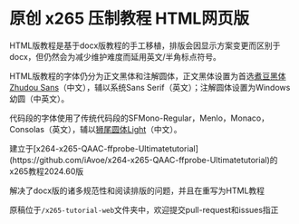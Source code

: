 # 原创 x265 压制教程 HTML网页版

<p>HTML版教程是基于docx版教程的手工移植，排版会因显示方案变更而区别于docx，但仍然会为减少维护难度而延用英文/半角标点符号。</p>
<p>HTML版教程的字体仍分为正文黑体和注解圆体，正文黑体设置为首选<a href="https://github.com/Buernia/Zhudou-Sans">煮豆黑体 Zhudou Sans</a>（中文），辅以系统Sans Serif（英文）；注解圆体设置为Windows幼圆（中英文）。</p>
<p>代码段的字体使用了传统代码段的SFMono-Regular，Menlo，Monaco，Consolas（英文），辅以<a href="https://github.com/max32002/swei-gothic/blob/master">狮尾圆体Light</a>（中文）。</p>
<p>建立于[x264-x265-QAAC-ffprobe-Ultimatetutorial](https://github.com/iAvoe/x264-x265-QAAC-ffprobe-Ultimatetutorial)的x265教程2024.60版</p>
<p>解决了docx版的诸多规范性和阅读排版的问题，并且在重写为HTML教程</p>
<p>原稿位于<code>/x265-tutorial-web</code>文件夹中，欢迎提交pull-request和issues指正</p>
